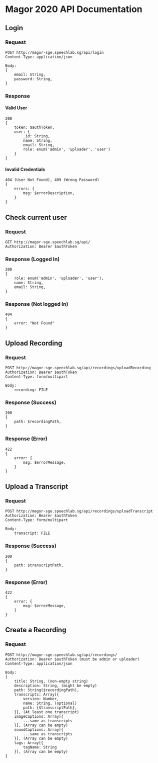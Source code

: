 # Magor 2020 API Documentation

## Login

### Request

```
POST http://magor-sge.speechlab.sg/api/login
Content-Type: application/json

Body:
{
    email: String,
    password: String,
}
```

### Response

#### Valid User

```
200
{
    token: $authToken,
    user: {
        _id: String,
        name: String,
        email: String,
        role: enum('admin', 'uploader', 'user')
    }
}
```

#### Invalid Credentials

```
404 (User Not Found), 409 (Wrong Password)
{
    errors: {
        msg: $errorDescription,
    }
}
```

## Check current user

### Request

```
GET http://magor-sge.speechlab.sg/api/
Authorization: Bearer $authToken
```

### Response (Logged In)

```
200
{
    role: enum('admin', 'uploader', 'user'),
    name: String,
    email: String,
}
```

### Response (Not logged In)

```
404
{
    error: "Not Found"
}
```

## Upload Recording

### Request

```
POST http://magor-sge.speechlab.sg/api/recordings/uploadRecording
Authorization: Bearer $authToken
Content-Type: form/multipart

Body:
    recording: FILE
```

### Response (Success)

```
200
{
    path: $recordingPath,
}
```

### Response (Error)

```
422
{
    error: {
        msg: $errorMessage,
    }
}
```

## Upload a Transcript

### Request

```
POST http://magor-sge.speechlab.sg/api/recordings/uploadTranscript
Authorization: Bearer $authToken
Content-Type: form/multipart

Body:
    transcript: FILE
```

### Response (Success)

```
200
{
    path: $transcriptPath,
}
```

### Response (Error)

```
422
{
    error: {
        msg: $errorMessage,
    }
}
```

## Create a Recording

### Request

```
POST http://magor-sge.speechlab.sg/api/recordings/
Authorization: Bearer $authToken (must be admin or uploader)
Content-Type: application/json

Body:
{
    title: String, (non-empty string)
    description: String, (might be empty)
    path: String($recordingPath),
    transcripts: Array[{
        version: Number,
        name: String, (optional)
        path: {$transcriptPath},
    }], (At least one transcript)
    imageCaptions: Array[{
        ...same as transcripts
    }], (Array can be empty)
    soundCaptions: Array[{
        ...same as transcripts
    }], (Array can be empty)
    tags: Array[{
        tagName: String
    }], (Array can be empty)
}
```
